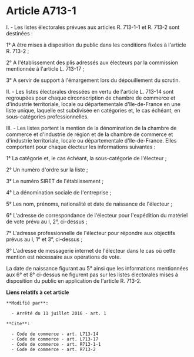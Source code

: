 # Article A713-1

I. - Les listes électorales prévues aux articles R. 713-1-1 et R. 713-2 sont destinées : 

1° A être mises à disposition du public dans les conditions fixées à l'article R. 713-2 ; 

2° A l'établissement des plis adressés aux électeurs par la commission mentionnée à l'article L. 713-17 ; 

3° A servir de support à l'émargement lors du dépouillement du scrutin. 

II. - Les listes électorales dressées en vertu de l'article L. 713-14 sont regroupées pour chaque circonscription de chambre
de commerce et d'industrie territoriale, locale ou départementale d'Ile-de-France en une liste unique, laquelle est
subdivisée en catégories et, le cas échéant, en sous-catégories professionnelles. 

III. - Les listes portent la mention de la dénomination de la chambre de commerce et d'industrie de région et de la chambre
de commerce et d'industrie territoriale, locale ou départementale d'Ile-de-France. Elles comportent pour chaque électeur les
informations suivantes : 

1° La catégorie et, le cas échéant, la sous-catégorie de l'électeur ; 

2° Un numéro d'ordre sur la liste ; 

3° Le numéro SIRET de l'établissement ; 

4° La dénomination sociale de l'entreprise ; 

5° Les nom, prénoms, nationalité et date de naissance de l'électeur ; 

6° L'adresse de correspondance de l'électeur pour l'expédition du matériel de vote prévu au I, 2°, ci-dessus ; 

7° L'adresse professionnelle de l'électeur pour répondre aux objectifs prévus au I, 1° et 3°, ci-dessus ; 

8° L'adresse de messagerie internet de l'électeur dans le cas où cette mention est nécessaire aux opérations de vote. 

La date de naissance figurant au 5° ainsi que les informations mentionnées aux 6° et 8° ci-dessus ne figurent pas sur les
listes électorales mises à disposition du public en application de l'article R. 713-2.

**Liens relatifs à cet article**

	**Modifié par**:

	  - Arrêté du 11 juillet 2016 - art. 1

	**Cite**:

	  - Code de commerce - art. L713-14
	  - Code de commerce - art. L713-17
	  - Code de commerce - art. R713-1-1
	  - Code de commerce - art. R713-2
